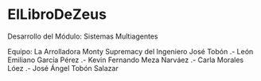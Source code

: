 # ElLibroDeZeus
Desarrollo del Módulo: Sistemas Multiagentes

Equipo: La Arrolladora Monty Supremacy del Ingeniero José Tobón
.- León Emiliano García Pérez
.- Kevin Fernando Meza Narváez
.- Carla Morales Lóez
.- José Ángel Tobón Salazar

